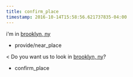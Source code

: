```yaml
---
title: confirm_place
timestamp: 2016-10-14T15:58:56.621737835-04:00
---
```


i'm in [brooklyn, ny](place)
* provide/near_place

< Do you want us to look in [brooklyn, ny](place)?
* confirm_place
